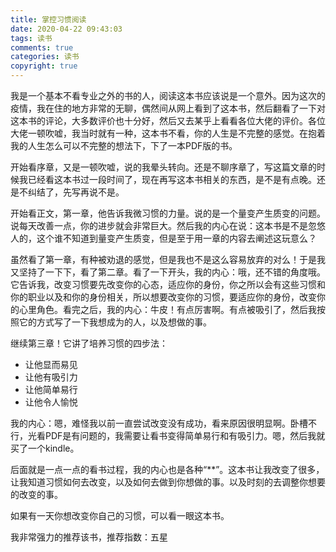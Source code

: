 ```yaml
---
title: 掌控习惯阅读
date: 2020-04-22 09:43:03
tags: 读书
comments: true
categories: 读书
copyright: true
---
```


我是一个基本不看专业之外的书的人，阅读这本书应该说是一个意外。因为这次的疫情，我在住的地方非常的无聊，偶然间从网上看到了这本书，然后翻看了一下对这本书的评论，大多数评价也十分好，然后又去某乎上看看各位大佬的评价。各位大佬一顿吹嘘，我当时就有一种，这本书不看，你的人生是不完整的感觉。在抱着我的人生怎么可以不完整的想法下，下了一本PDF版的书。

开始看序章，又是一顿吹嘘，说的我晕头转向。还是不聊序章了，写这篇文章的时候我已经看这本书过一段时间了，现在再写这本书相关的东西，是不是有点晚。还是不纠结了，先写再说不是。

开始看正文，第一章，他告诉我微习惯的力量。说的是一个量变产生质变的问题。说每天改善一点，你的进步就会非常巨大。然后我的内心在说：这本书是不是忽悠人的，这个谁不知道到量变产生质变，但是至于用一章的内容去阐述这玩意么？

虽然看了第一章，有种被劝退的感觉，但是我也不是这么容易放弃的对么！于是我又坚持了一下下，看了第二章。看了一下开头，我的内心：哦，还不错的角度哦。它告诉我，改变习惯要先改变你的心态，适应你的身份，你之所以会有这些习惯和你的职业以及和你的身份相关，所以想要改变你的习惯，要适应你的身份，改变你的心里角色。看完之后，我的内心：牛皮！有点厉害啊。有点被吸引了，然后我按照它的方式写了一下我想成为的人，以及想做的事。

继续第三章！它讲了培养习惯的四步法：

- 让他显而易见
- 让他有吸引力
- 让他简单易行
- 让他令人愉悦

我的内心：嗯，难怪我以前一直尝试改变没有成功，看来原因很明显啊。卧槽不行，光看PDF是有问题的，我需要让看书变得简单易行和有吸引力。嗯，然后我就买了一个kindle。

后面就是一点一点的看书过程，我的内心也是各种“**”。这本书让我改变了很多，让我知道习惯如何去改变，以及如何去做到你想做的事。以及时刻的去调整你想要的改变的事。

如果有一天你想改变你自己的习惯，可以看一眼这本书。

我非常强力的推荐该书，推荐指数：五星